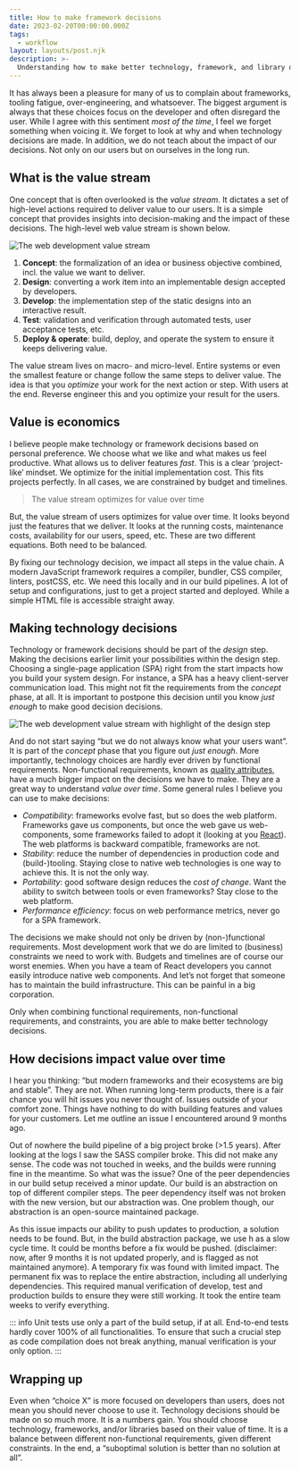 ```yaml
---
title: How to make framework decisions
date: 2023-02-20T00:00:00.000Z
tags:
  - workflow
layout: layouts/post.njk
description: >-
  Understanding how to make better technology, framework, and library decisions in front-end development
---
```


It has always been a pleasure for many of us to complain about frameworks, tooling fatigue, over-engineering, and whatsoever. The biggest argument is always that these choices focus on the developer and often disregard the user. While I agree with this sentiment _most of the time_, I feel we forget something when voicing it. We forget to look at why and when technology decisions are made. In addition, we do not teach about the impact of our decisions. Not only on our users but on ourselves in the long run.

## What is the value stream

One concept that is often overlooked is the _value stream_. It dictates a set of high-level actions required to deliver value to our users. It is a simple concept that provides insights into decision-making and the impact of these decisions. The high-level web value stream is shown below.

![The web development value stream](/img/value-stream.png)

1. **Concept**: the formalization of an idea or business objective combined, incl. the value we want to deliver.
2. **Design**: converting a work item into an implementable design accepted by developers.
3. **Develop**: the implementation step of the static designs into an interactive result.
4. **Test**: validation and verification through automated tests, user acceptance tests, etc.
5. **Deploy & operate**: build, deploy, and operate the system to ensure it keeps delivering value.

The value stream lives on macro- and micro-level. Entire systems or even the smallest feature or change follow the same steps to deliver value. The idea is that you _optimize_ your work for the next action or step. With users at the end. Reverse engineer this and you optimize your result for the users.

## Value is economics

I believe people make technology or framework decisions based on personal preference. We choose what we like and what makes us feel productive. What allows us to deliver features _fast_. This is a clear ‘project-like’ mindset. We optimize for the initial implementation cost. This fits projects perfectly. In all cases, we are constrained by budget and timelines.

> The value stream optimizes for value over time

But, the value stream of users optimizes for value over time. It looks beyond just the features that we deliver. It looks at the running costs, maintenance costs, availability for our users, speed, etc. These are two different equations. Both need to be balanced.

By fixing our technology decision, we impact all steps in the value chain. A modern JavaScript framework requires a compiler, bundler, CSS compiler, linters, postCSS, etc. We need this locally and in our build pipelines. A lot of setup and configurations, just to get a project started and deployed. While a simple HTML file is accessible straight away.

## Making technology decisions

Technology or framework decisions should be part of the _design_ step. Making the decisions earlier limit your possibilities within the design step. Choosing a single-page application (SPA) right from the start impacts how you build your system design. For instance, a SPA has a heavy client-server communication load. This might not fit the requirements from the _concept_ phase, at all. It is important to postpone this decision until you know _just enough_ to make good decision decisions.

![The web development value stream with highlight of the design step](/img/value-stream-part-2.png)

And do not start saying “but we do not always know what your users want”. It is part of the _concept_ phase that you figure out _just enough_. More importantly, technology choices are hardly ever driven by functional requirements. Non-functional requirements, known as [quality attributes](https://en.wikipedia.org/wiki/List_of_system_quality_attributes), have a much bigger impact on the decisions we have to make. They are a great way to understand _value over time_. Some general rules I believe you can use to make decisions:

- _Compatibility_: frameworks evolve fast, but so does the web platform. Frameworks gave us components, but once the web gave us web-components, some frameworks failed to adopt it (looking at you [React](https://custom-elements-everywhere.com/libraries/react/results/results.html)). The web platforms is backward compatible, frameworks are not. 
- _Stability_: reduce the number of dependencies in production code and (build-)tooling. Staying close to native web technologies is one way to achieve this. It is not the only way.
- _Portability_: good software design reduces the *cost of change*. Want the ability to switch between tools or even frameworks? Stay close to the web platform. 
- _Performance efficiency_: focus on web performance metrics, never go for a SPA framework.

The decisions we make should not only be driven by (non-)functional requirements. Most development work that we do are limited to (business) constraints we need to work with. Budgets and timelines are of course our worst enemies. When you have a team of React developers you cannot easily introduce native web components. And let’s not forget that someone has to maintain the build infrastructure. This can be painful in a big corporation.

Only when combining functional requirements, non-functional requirements, and constraints, you are able to make better technology decisions.

## How decisions impact value over time

I hear you thinking: “but modern frameworks and their ecosystems are big and stable”. They are not. When running long-term products, there is a fair chance you will hit issues you never thought of. Issues outside of your comfort zone. Things have nothing to do with building features and values for your customers. Let me outline an issue I encountered around 9 months ago.

Out of nowhere the build pipeline of a big project broke (>1.5 years). After looking at the logs I saw the SASS compiler broke. This did not make any sense. The code was not touched in weeks, and the builds were running fine in the meantime. So what was the issue? One of the peer dependencies in our build setup received a minor update. Our build is an abstraction on top of different compiler steps. The peer dependency itself was not broken with the new version, but our abstraction was. One problem though, our abstraction is an open-source maintained package.

As this issue impacts our ability to push updates to production, a solution needs to be found. But, in the build abstraction package, we use h as a slow cycle time. It could be months before a fix would be pushed. (disclaimer: now, after 9 months it is not updated properly, and is flagged as not maintained anymore). A temporary fix was found with limited impact. The permanent fix was to replace the entire abstraction, including all underlying dependencies. This required manual verification of develop, test and production builds to ensure they were still working. It took the entire team weeks to verify everything.

::: info
Unit tests use only a part of the build setup, if at all. End-to-end tests hardly cover 100% of all functionalities. To ensure that such a crucial step as code compilation does not break anything, manual verification is your only option.
:::

## Wrapping up

Even when “choice X” is more focused on developers than users, does not mean you should never choose to use it. Technology decisions should be made on so much more. It is a numbers gain. You should choose technology, frameworks, and/or libraries based on their value of time. It is a balance between different non-functional requirements, given different constraints. In the end, a “suboptimal solution is better than no solution at all”.
